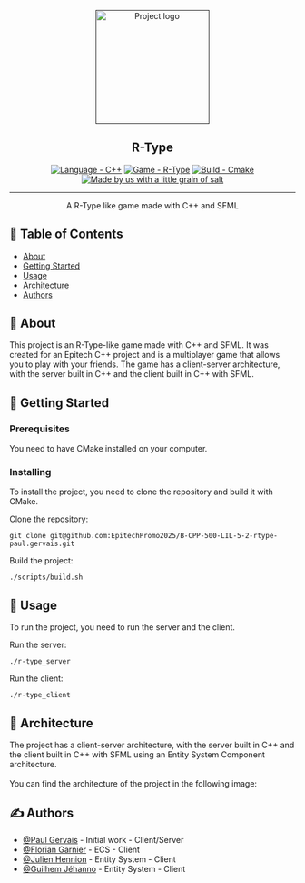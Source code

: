 <p align="center">
  <a href="" rel="noopener">
 <img width=200px height=200px src="https://i.imgur.com/jdsJk89.png" alt="Project logo"></a>
</p>

<h2 align="center">R-Type</h2>
<div align="center">

[![Language - C++](https://img.shields.io/badge/Language-C%2B%2B-004382?style=for-the-badge&logo=C%2B%2B)](https://)
[![Game - R-Type](https://img.shields.io/badge/Game-R--Type-beedfe?style=for-the-badge&logo=Zalando&logoColor=FFFFFF)](https://)
[![Build - Cmake](https://img.shields.io/badge/Build-Cmake-00a000?style=for-the-badge&logo=CMake)](https://)
<a href="https://www.youtube.com/watch?v=dQw4w9WgXcQ"><img src="https://img.shields.io/static/v1?label=&message=Made+with+a+little+grain+of+salt&color=%23E71D29&style=for-the-badge&logo=Undertale" alt="Made by us with a little grain of salt"></a>

</div>

---

<p align="center"> A R-Type like game made with C++ and SFML
    <br>
</p>

## 📝 Table of Contents

- [About](#about)
- [Getting Started](#getting_started)
- [Usage](#usage)
- [Architecture](#architecture)
- [Authors](#authors)

## 🧐 About <a name = "about"></a>

This project is an R-Type-like game made with C++ and SFML. It was created for an Epitech C++ project and is a multiplayer game that allows you to play with your friends. The game has a client-server architecture, with the server built in C++ and the client built in C++ with SFML.

## 🏁 Getting Started <a name = "getting_started"></a>

### Prerequisites

You need to have CMake installed on your computer.

### Installing

To install the project, you need to clone the repository and build it with CMake.

Clone the repository:
```shell
git clone git@github.com:EpitechPromo2025/B-CPP-500-LIL-5-2-rtype-paul.gervais.git
```

Build the project:
```shell
./scripts/build.sh
```

## 🎈 Usage <a name="usage"></a>

To run the project, you need to run the server and the client.

Run the server:
```shell
./r-type_server
```

Run the client:
```shell
./r-type_client
```

## 🎨 Architecture <a name = "architecture"></a>

The project has a client-server architecture, with the server built in C++ and the client built in C++ with SFML using an Entity System Component architecture.
<br></br>
You can find the architecture of the project in the following image:

## ✍️ Authors <a name = "authors"></a>
- [@Paul Gervais](https://github.com/gagonlaire) - Initial work - Client/Server
- [@Florian Garnier](https://github.com/Suolumi) - ECS - Client
- [@Julien Hennion](https://github.com/Yusisako) - Entity System - Client
- [@Guilhem Jéhanno](https://github.com/Guigui1901) - Entity System - Client
